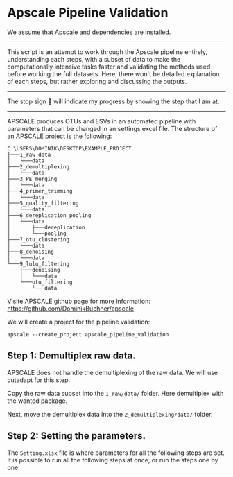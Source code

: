 # Apscale Pipeline Validation

We assume that Apscale and dependencies are installed.

---

This script is an attempt to work through the Apscale pipeline entirely, understanding each steps, with a subset of data to make the computationally intensive tasks faster and validating the methods used before working the full datasets. Here, there won't be detailed explanation of each steps, but rather exploring and discussing the outputs.
<br />

---

The stop sign &#x1F6D1; will indicate my progress by showing the step that I am at.

---

APSCALE produces OTUs and ESVs in an automated pipeline with parameters that can be changed in an settings excel file. The structure of an APSCALE project is the following: 

```
C:\USERS\DOMINIK\DESKTOP\EXAMPLE_PROJECT
├───1_raw data
│   └───data
├───2_demultiplexing
│   └───data
├───3_PE_merging
│   └───data
├───4_primer_trimming
│   └───data
├───5_quality_filtering
│   └───data
├───6_dereplication_pooling
│   └───data
│       ├───dereplication
│       └───pooling
├───7_otu_clustering
│   └───data
├───8_denoising
│   └───data
└───9_lulu_filtering
    ├───denoising
    │   └───data
    └───otu_filtering
        └───data
```

Visite APSCALE github page for more information: https://github.com/DominikBuchner/apscale

We will create a project for the pipeline validation: 
```
apscale --create_project apscale_pipeline_validation
```

## Step 1: Demultiplex raw data.

APSCALE does not handle the demultiplexing of the raw data. We will use cutadapt for this step.

Copy the raw data subset into the ```1_raw/data/``` folder. Here demultiplex with the wanted package.

Next, move the demultiplex data into the ```2_demultiplexing/data/``` folder. 

## Step 2: Setting the parameters.

The ```Setting.xlsx``` file is where parameters for all the following steps are set. It is possible to run all the following steps at once, or run the steps one by one. 


